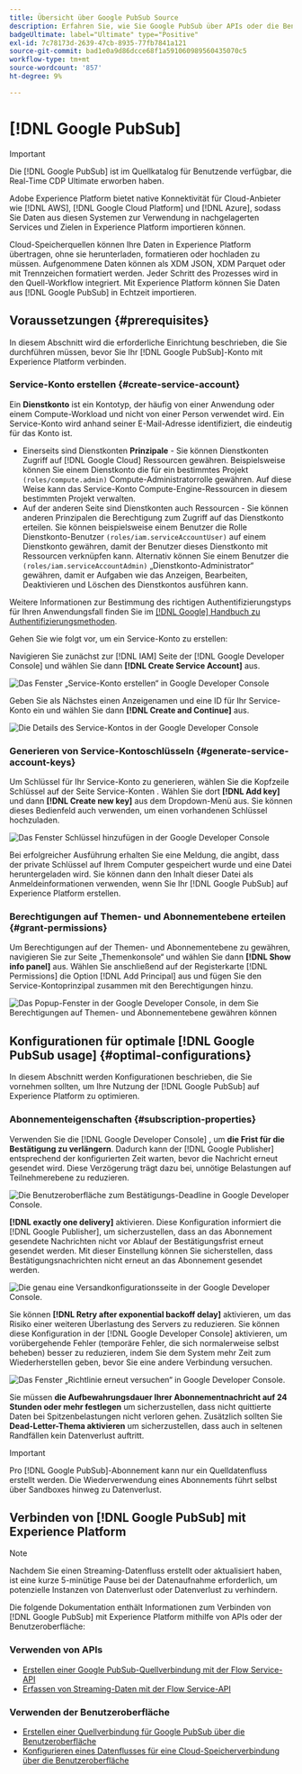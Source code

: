```yaml
---
title: Übersicht über Google PubSub Source
description: Erfahren Sie, wie Sie Google PubSub über APIs oder die Benutzeroberfläche mit Adobe Experience Platform verbinden.
badgeUltimate: label="Ultimate" type="Positive"
exl-id: 7c78173d-2639-47cb-8935-77fb7841a121
source-git-commit: bad1e0a9d86dcce68f1a591060989560435070c5
workflow-type: tm+mt
source-wordcount: '857'
ht-degree: 9%

---
```


# [!DNL Google PubSub]

>[!IMPORTANT]
>
>Die [!DNL Google PubSub] ist im Quellkatalog für Benutzende verfügbar, die Real-Time CDP Ultimate erworben haben.

Adobe Experience Platform bietet native Konnektivität für Cloud-Anbieter wie [!DNL AWS], [!DNL Google Cloud Platform] und [!DNL Azure], sodass Sie Daten aus diesen Systemen zur Verwendung in nachgelagerten Services und Zielen in Experience Platform importieren können.

Cloud-Speicherquellen können Ihre Daten in Experience Platform übertragen, ohne sie herunterladen, formatieren oder hochladen zu müssen. Aufgenommene Daten können als XDM JSON, XDM Parquet oder mit Trennzeichen formatiert werden. Jeder Schritt des Prozesses wird in den Quell-Workflow integriert. Mit Experience Platform können Sie Daten aus [!DNL Google PubSub] in Echtzeit importieren.

## Voraussetzungen {#prerequisites}

In diesem Abschnitt wird die erforderliche Einrichtung beschrieben, die Sie durchführen müssen, bevor Sie Ihr [!DNL Google PubSub]-Konto mit Experience Platform verbinden.

### Service-Konto erstellen {#create-service-account}

Ein **Dienstkonto** ist ein Kontotyp, der häufig von einer Anwendung oder einem Compute-Workload und nicht von einer Person verwendet wird. Ein Service-Konto wird anhand seiner E-Mail-Adresse identifiziert, die eindeutig für das Konto ist.

* Einerseits sind Dienstkonten **Prinzipale** - Sie können Dienstkonten Zugriff auf [!DNL Google Cloud] Ressourcen gewähren. Beispielsweise können Sie einem Dienstkonto die für ein bestimmtes Projekt `(roles/compute.admin)` Compute-Administratorrolle gewähren. Auf diese Weise kann das Service-Konto Compute-Engine-Ressourcen in diesem bestimmten Projekt verwalten.
* Auf der anderen Seite sind Dienstkonten auch Ressourcen - Sie können anderen Prinzipalen die Berechtigung zum Zugriff auf das Dienstkonto erteilen. Sie können beispielsweise einem Benutzer die Rolle Dienstkonto-Benutzer `(roles/iam.serviceAccountUser)` auf einem Dienstkonto gewähren, damit der Benutzer dieses Dienstkonto mit Ressourcen verknüpfen kann. Alternativ können Sie einem Benutzer die `(roles/iam.serviceAccountAdmin)` „Dienstkonto-Administrator“ gewähren, damit er Aufgaben wie das Anzeigen, Bearbeiten, Deaktivieren und Löschen des Dienstkontos ausführen kann.

Weitere Informationen zur Bestimmung des richtigen Authentifizierungstyps für Ihren Anwendungsfall finden Sie im [[!DNL Google] Handbuch zu Authentifizierungsmethoden](https://cloud.google.com/docs/authentication).

Gehen Sie wie folgt vor, um ein Service-Konto zu erstellen:

Navigieren Sie zunächst zur [!DNL IAM] Seite der [!DNL Google Developer Console] und wählen Sie dann **[!DNL Create Service Account]** aus.

![Das Fenster „Service-Konto erstellen“ in Google Developer Console](../../images/tutorials/create/google-pubsub/create-service-account.png)

Geben Sie als Nächstes einen Anzeigenamen und eine ID für Ihr Service-Konto ein und wählen Sie dann **[!DNL Create and Continue]** aus.

![Die Details des Service-Kontos in der Google Developer Console](../../images/tutorials/create/google-pubsub/service-account-details.png)

### Generieren von Service-Kontoschlüsseln {#generate-service-account-keys}

Um Schlüssel für Ihr Service-Konto zu generieren, wählen Sie die Kopfzeile Schlüssel auf der Seite Service-Konten . Wählen Sie dort **[!DNL Add key]** und dann **[!DNL Create new key]** aus dem Dropdown-Menü aus. Sie können dieses Bedienfeld auch verwenden, um einen vorhandenen Schlüssel hochzuladen.

![Das Fenster Schlüssel hinzufügen in der Google Developer Console](../../images/tutorials/create/google-pubsub/add-key.png)

Bei erfolgreicher Ausführung erhalten Sie eine Meldung, die angibt, dass der private Schlüssel auf Ihrem Computer gespeichert wurde und eine Datei heruntergeladen wird. Sie können dann den Inhalt dieser Datei als Anmeldeinformationen verwenden, wenn Sie Ihr [!DNL Google PubSub] auf Experience Platform erstellen.

### Berechtigungen auf Themen- und Abonnementebene erteilen {#grant-permissions}

Um Berechtigungen auf der Themen- und Abonnementebene zu gewähren, navigieren Sie zur Seite „Themenkonsole“ und wählen Sie dann **[!DNL Show info panel]** aus. Wählen Sie anschließend auf der Registerkarte [!DNL Permissions] die Option [!DNL Add Principal] aus und fügen Sie den Service-Kontoprinzipal zusammen mit den Berechtigungen hinzu.

![Das Popup-Fenster in der Google Developer Console, in dem Sie Berechtigungen auf Themen- und Abonnementebene gewähren können](../../images/tutorials/create/google-pubsub/add-principal.png)

## Konfigurationen für optimale [!DNL Google PubSub usage] {#optimal-configurations}

In diesem Abschnitt werden Konfigurationen beschrieben, die Sie vornehmen sollten, um Ihre Nutzung der [!DNL Google PubSub] auf Experience Platform zu optimieren.

### Abonnementeigenschaften {#subscription-properties}

Verwenden Sie die [!DNL Google Developer Console] , um **die Frist für die Bestätigung zu verlängern**. Dadurch kann der [!DNL Google Publisher] entsprechend der konfigurierten Zeit warten, bevor die Nachricht erneut gesendet wird. Diese Verzögerung trägt dazu bei, unnötige Belastungen auf Teilnehmerebene zu reduzieren.

![Die Benutzeroberfläche zum Bestätigungs-Deadline in Google Developer Console.](../../images/tutorials/create/google-pubsub/acknowledgement-deadline.png)

**[!DNL exactly one delivery]** aktivieren. Diese Konfiguration informiert die [!DNL Google Publisher], um sicherzustellen, dass an das Abonnement gesendete Nachrichten nicht vor Ablauf der Bestätigungsfrist erneut gesendet werden. Mit dieser Einstellung können Sie sicherstellen, dass Bestätigungsnachrichten nicht erneut an das Abonnement gesendet werden.

![Die genau eine Versandkonfigurationsseite in der Google Developer Console.](../../images/tutorials/create/google-pubsub/exactly-one-delivery.png)

Sie können **[!DNL Retry after exponential backoff delay]** aktivieren, um das Risiko einer weiteren Überlastung des Servers zu reduzieren. Sie können diese Konfiguration in der [!DNL Google Developer Console] aktivieren, um vorübergehende Fehler (temporäre Fehler, die sich normalerweise selbst beheben) besser zu reduzieren, indem Sie dem System mehr Zeit zum Wiederherstellen geben, bevor Sie eine andere Verbindung versuchen.

![Das Fenster „Richtlinie erneut versuchen“ in Google Developer Console.](../../images/tutorials/create/google-pubsub/retry-policy.png)

Sie müssen **die Aufbewahrungsdauer Ihrer Abonnementnachricht auf 24 Stunden oder mehr festlegen** um sicherzustellen, dass nicht quittierte Daten bei Spitzenbelastungen nicht verloren gehen. Zusätzlich sollten Sie **Dead-Letter-Thema aktivieren** um sicherzustellen, dass auch in seltenen Randfällen kein Datenverlust auftritt.

>[!IMPORTANT]
>
>Pro [!DNL Google PubSub]-Abonnement kann nur ein Quelldatenfluss erstellt werden. Die Wiederverwendung eines Abonnements führt selbst über Sandboxes hinweg zu Datenverlust.

## Verbinden von [!DNL Google PubSub] mit Experience Platform

>[!NOTE]
>
>Nachdem Sie einen Streaming-Datenfluss erstellt oder aktualisiert haben, ist eine kurze 5-minütige Pause bei der Datenaufnahme erforderlich, um potenzielle Instanzen von Datenverlust oder Datenverlust zu verhindern.

Die folgende Dokumentation enthält Informationen zum Verbinden von [!DNL Google PubSub] mit Experience Platform mithilfe von APIs oder der Benutzeroberfläche:

### Verwenden von APIs

* [Erstellen einer Google PubSub-Quellverbindung mit der Flow Service-API](../../tutorials/api/create/cloud-storage/google-pubsub.md)
* [Erfassen von Streaming-Daten mit der Flow Service-API](../../tutorials/api/collect/streaming.md)

### Verwenden der Benutzeroberfläche

* [Erstellen einer Quellverbindung für Google PubSub über die Benutzeroberfläche](../../tutorials/ui/create/cloud-storage/google-pubsub.md)
* [Konfigurieren eines Datenflusses für eine Cloud-Speicherverbindung über die Benutzeroberfläche](../../tutorials/ui/dataflow/streaming/cloud-storage-streaming.md)
